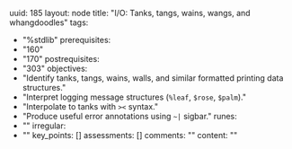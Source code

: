 uuid: 185
layout: node
title: "I/O: Tanks, tangs, wains, wangs, and whangdoodles"
tags:
 - "%stdlib"
prerequisites:
  - "160"
  - "170"
postrequisites:
  - "303"
objectives:
  - "Identify tanks, tangs, wains, walls, and similar formatted printing data structures."
  - "Interpret logging message structures (`%leaf`, `$rose`, `$palm`)."
  - "Interpolate to tanks with `><` syntax."
  - "Produce useful error annotations using `~|` sigbar."
runes:
  - ""
irregular:
  - ""
key_points: []
assessments: []
comments: ""
content: ""